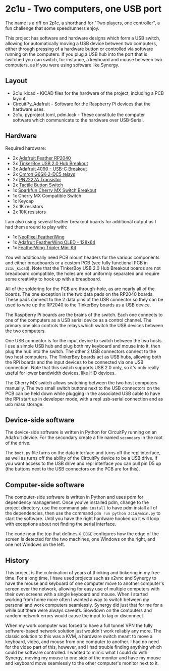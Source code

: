# 2c1u - Two computers, one USB port

The name is a riff on 2p1c, a shorthand for "Two players, one controller", a fun challenge that some speedrunners enjoy.

This project has software and hardware designs which form a USB switch, allowing for automatically moving a USB device between two computers, either through pressing of a hardware button or controlled via software running on the computers. If you plug a USB hub into the port that is switched you can switch, for instance, a keyboard and mouse between two computers, as if you were using software like Synergy.

## Layout
* 2c1u_kicad - KiCAD files for the hardware of the project, including a PCB layout.
* CircuitPy_Adafruit - Software for the Raspberry Pi devices that the hardware uses.
* 2c1u, pyproject.toml, pdm.lock - These constitute the computer software which communicate to the hardware over USB-Serial.

## Hardware
Required hardware:
* 2x [Adafruit Feather RP2040](https://www.adafruit.com/product/4884)
* 2x [TinkerBoy USB 2.0 Hub Breakout](https://www.tinkerboy.xyz/product/tinkerboy-usb-hub-4-port-usb-hub-2-0/)
* 3x [Adafruit 4090 - USB-C Breakout](https://www.adafruit.com/product/4090)
* 2x [Omron G6SK-2-DC5 relays](https://www.mouser.com/ProductDetail/Omron-Electronics/G6SK-2-DC5?qs=Mrnyg3lK62HQss%2FMQAyqbw%3D%3D)
* 2x [PN2222A Transistor](https://www.digikey.com/en/products/detail/nte-electronics-inc/PN2222A/11655004)
* 2x [Tactile Button Switch](https://www.adafruit.com/product/367)
* 1x [Sparkfun Cherry MX Switch Breakout](https://www.sparkfun.com/products/13773)
* 1x Cherry MX Compatible Switch
* 1x Keycap
* 2x 1K resistors
* 2x 10K resistors

I am also using several feather breakout boards for additional output as I had them around to play with:
* 1x [NeoPixel FeatherWing](https://www.adafruit.com/product/2945)
* 1x [Adafruit FeatherWing OLED - 128x64](https://www.adafruit.com/product/4650)
* 1x [FeatherWing Tripler Mini Kit](https://www.adafruit.com/product/3417)

You will additionally need PCB mount headers for the various components and either breadboards or a custom PCB (see fully functional PCB in `2c1u_kicad`). Note that the TinkerBoy USB 2.0 Hub Breakout boards are not breadboard compatible, the holes are not uniformly separated and require some creativity to hook up with a breadboard.

All of the soldering for the PCB are through-hole, as are nearly all of the boards. The one exception is the two data pads on the RP2040 boards. These pads connect to the 2 data pins of the USB connector so they can be used to wire up the RP2040 to the TinkerBoy boards as a USB device.

The Raspberry Pi boards are the brains of the switch. Each one connects to one of the computers as a USB serial device as a control channel. The primary one also controls the relays which switch the USB devices between the two computers.

One USB connector is for the input device to switch between the two hosts. I use a simple USB hub and plug both my keyboard and mouse into it, then plug the hub into the switch. The other 2 USB connectors connect to the two host computers. The TinkerBoy boards act as USB hubs, allowing both the RPi boards and the input devices to be connected via one USB connection. Note that this switch supports USB 2.0 only, so it's only really useful for lower bandwidth devices, like HID devices.

The Cherry MX switch allows switching between the two host computers manually. The two small switch buttons next to the USB connectors on the PCB can be held down while plugging in the associated USB cable to have the RPi start up in developer mode, with a repl usb-serial connection and as usb mass storage.

## Device-side software
The device-side software is written in Python for CircuitPy running on an Adafruit device. For the secondary create a file named `secondary` in the root of the drive.

The `boot.py` file turns on the data interface and turns off the repl interface, as well as turns off the ability of the CircuitPy device to be a USB drive. If you want access to the USB drive and repl interface you can pull pin D5 up (the buttons next to the USB connectors on the PCB are for this).

## Computer-side software
The computer-side software is written in Python and uses pdm for dependency management. Once you've installed pdm, change to the project directory, use the command `pdm install` to have pdm install all of the dependencies, then use the command `pdm run python 2c1u/main.py` to start the software. Until you have the right hardware hooked up it will loop with exceptions about not finding the serial interface.

The code near the top that defines `X_EDGE` configures how the edge of the screen is detected for the two machines, one Windows on the right, and one not Windows on the left.

## History

This project is the culmination of years of thinking and tinkering in my free time. For a long time, I have used projects such as x2vnc and Synergy to have the mouse and keyboard of one computer move to another computer's screen over the network, allowing for easy use of multiple computers with their own screens with a single keyboard and mouse. When I started working from home more often I wanted a way to switch between my personal and work computers seamlessly. Synergy did just that for me for a while but there were always caveats. Slowdown on the computers and random network errors would cause the input to lag or disconnect.

When my work computer was forced to have a full tunnel VPN the fully software-based network solution just wouldn't work reliably any more. The classic solution to this was a KVM, a hardware switch meant to move a keyboard, video, and mouse from one computer to another. I had no need for the video part of this, however, and I had trouble finding anything which could be software controlled. I wanted to mimic what I could do with Synergy, moving my mouse to one side of the monitor and have my mouse and keyboard move seamlessly to the other computer's monitor next to it.
